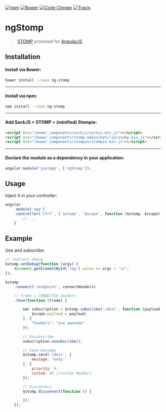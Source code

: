 [![npm](https://img.shields.io/npm/v/ng-stomp.svg?style=flat-square)](https://www.npmjs.com/package/ng-stomp)
[![Bower](https://img.shields.io/bower/v/ng-stomp.svg?style=flat-square)]()
[![Code Climate](https://img.shields.io/codeclimate/github/beevelop/ng-stomp.svg?style=flat-square)](https://codeclimate.com/github/beevelop/ng-stomp)
[![Travis](https://img.shields.io/travis/beevelop/ng-stomp.svg?style=flat-square)](https://travis-ci.org/beevelop/ng-stomp)

# ngStomp

> [STOMP](http://jmesnil.net/stomp-websocket/doc/) promised for [AngularJS](https://angularjs.org)

## Installation

#### Install via Bower:
```bash
bower install --save ng-stomp
```
----
#### Install via npm:
```bash
npm install --save ng-stomp
```
----
#### Add SockJS + STOMP + (minified) Stompie:
```html
<script src="/bower_components/sockjs/sockjs.min.js"></script>
<script src="/bower_components/stomp-websocket/lib/stomp.min.js"></script>
<script src="/bower_components/stompie/stompie.min.js"></script>
```
----
#### Declare the module as a dependency in your application:
```js
angular.module('yourApp', ['ngStomp']);
```

## Usage

Inject it in your controller:
```js
angular
    .module('app')
    .controller('Ctrl', ['$stomp', '$scope', function ($stomp, $scope) {
        // ...
    }
```

## Example
Use and subscribe:
```js
// redirect debug
$stomp.setDebug(function (args) {
    document.getElementById('log').value += args + '\n';
});

$stomp
    .connect('/endpoint', connectHeaders)

    // frame = CONNECTED headers
    .then(function (frame) {

        var subscription = $stomp.subscribe('/dest', function (payload, headers, res) {
            $scope.payload = payload;
        }, {
            "headers": "are awesome"
        });

        // Unsubscribe
        subscription.unsubscribe();

        // Send message
        $stomp.send('/dest', {
            message: 'body'
        }, {
            priority: 9,
            custom: 42 //Custom Headers
        });

        // Disconnect
        $stomp.disconnect(function () {

        });
    });
```